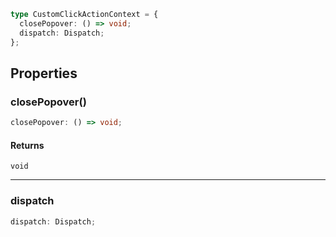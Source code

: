 ```ts
type CustomClickActionContext = {
  closePopover: () => void;
  dispatch: Dispatch;
};
```

## Properties

### closePopover()

```ts
closePopover: () => void;
```

#### Returns

`void`

---

### dispatch

```ts
dispatch: Dispatch;
```
